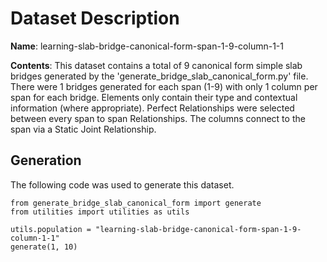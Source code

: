 # Dataset Description

**Name**: learning-slab-bridge-canonical-form-span-1-9-column-1-1

**Contents**: This dataset contains a total of 9 canonical form simple slab bridges generated by the 'generate_bridge_slab_canonical_form.py' file. There were 1 bridges generated for each span (1-9) with only 1 column per span for each bridge. Elements only contain their type and contextual information (where appropriate). Perfect Relationships were selected between every span to span Relationships. The columns connect to the span via a Static Joint Relationship.

## Generation
The following code was used to generate this dataset.

```
from generate_bridge_slab_canonical_form import generate
from utilities import utilities as utils

utils.population = "learning-slab-bridge-canonical-form-span-1-9-column-1-1"
generate(1, 10)
```